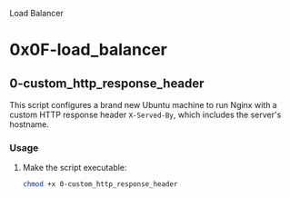 Load Balancer
# 0x0F-load_balancer

## 0-custom_http_response_header

This script configures a brand new Ubuntu machine to run Nginx with a custom HTTP response header `X-Served-By`, which includes the server's hostname. 

### Usage

1. Make the script executable:
   ```bash
   chmod +x 0-custom_http_response_header

